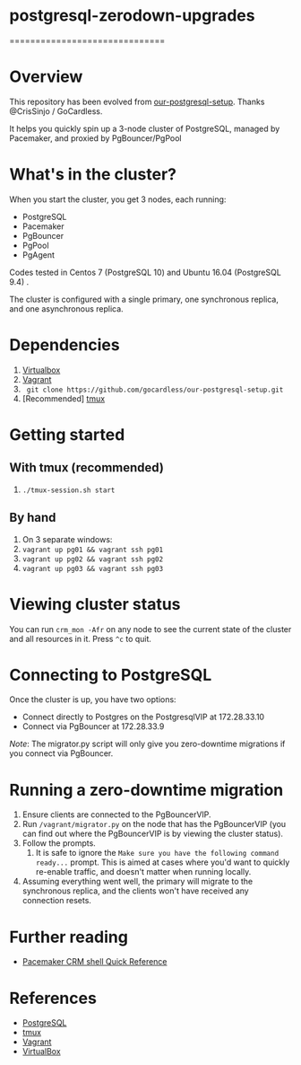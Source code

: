# postgresql-zerodown-upgrades
==============================
 
# Overview


This repository has been evolved from [our-postgresql-setup](https://github.com/gocardless/our-postgresql-setup). Thanks @CrisSinjo / GoCardless.

It helps you quickly spin up a 3-node cluster of PostgreSQL, managed by Pacemaker, and proxied by PgBouncer/PgPool

# What's in the cluster?

When you start the cluster, you get 3 nodes, each running:

  - PostgreSQL
  - Pacemaker
  - PgBouncer
  - PgPool
  - PgAgent


Codes tested in Centos 7 (PostgreSQL 10) and Ubuntu 16.04 (PostgreSQL 9.4) .

The cluster is configured with a single primary, one synchronous replica, and one asynchronous replica.

# Dependencies
1. [Virtualbox](https://www.virtualbox.org/wiki/Downloads)
2. [Vagrant](http://www.vagrantup.com/downloads.html)
3. ` git clone https://github.com/gocardless/our-postgresql-setup.git`
4. [Recommended] [tmux](https://tmux.github.io)

# Getting started

## With tmux (recommended)
1.  `./tmux-session.sh start`

## By hand
1.  On 3 separate windows:
2.  `vagrant up pg01 && vagrant ssh pg01`
3.  `vagrant up pg02 && vagrant ssh pg02`
4.  `vagrant up pg03 && vagrant ssh pg03`

# Viewing cluster status

You can run `crm_mon -Afr` on any node to see the current state of the cluster and all resources in it. Press `^c` to quit.

# Connecting to PostgreSQL

Once the cluster is up, you have two options:

  - Connect directly to Postgres on the PostgresqlVIP at 172.28.33.10
  - Connect via PgBouncer at 172.28.33.9

*Note*: The migrator.py script will only give you zero-downtime migrations if you connect via PgBouncer.

# Running a zero-downtime migration

1. Ensure clients are connected to the PgBouncerVIP.
2. Run `/vagrant/migrator.py` on the node that has the PgBouncerVIP (you can find out where the PgBouncerVIP is by viewing the cluster status).
3. Follow the prompts.
    1. It is safe to ignore the `Make sure you have the following command ready...` prompt. This is aimed at cases where you'd want to quickly re-enable traffic, and doesn't matter when running locally.
4. Assuming everything went well, the primary will migrate to the synchronous replica, and the clients won't have received any connection resets.


# Further reading
* [Pacemaker CRM shell Quick Reference](https://github.com/ClusterLabs/pacemaker/blob/master/doc/pcs-crmsh-quick-ref.md)

# References
* [PostgreSQL](https://www.postgresql.org)
* [tmux](https://tmux.github.io)
* [Vagrant](http://vagrantup.com)
* [VirtualBox](http://www.virtualbox.org)
